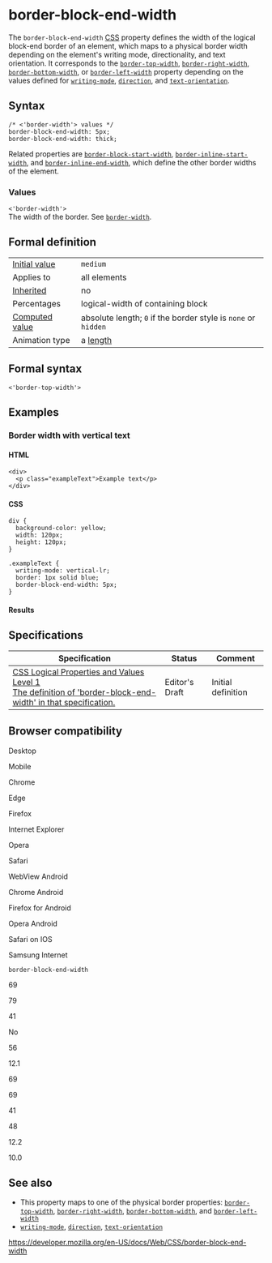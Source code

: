 # border-block-end-width

The `border-block-end-width` [CSS](https://developer.mozilla.org/en-US/docs/Web/CSS) property defines the width of the logical block-end border of an element, which maps to a physical border width depending on the element's writing mode, directionality, and text orientation. It corresponds to the [`border-top-width`](border-top-width), [`border-right-width`](border-right-width), [`border-bottom-width`](border-bottom-width), or [`border-left-width`](border-left-width) property depending on the values defined for [`writing-mode`](writing-mode), [`direction`](direction), and [`text-orientation`](text-orientation).

## Syntax

    /* <'border-width'> values */
    border-block-end-width: 5px;
    border-block-end-width: thick;

Related properties are [`border-block-start-width`](border-block-start-width), [`border-inline-start-width`](border-inline-start-width), and [`border-inline-end-width`](border-inline-end-width), which define the other border widths of the element.

### Values

`<'border-width'>`  
The width of the border. See [`border-width`](border-width).

## Formal definition

<table><tbody><tr class="odd"><td><a href="initial_value">Initial value</a></td><td><code>medium</code></td></tr><tr class="even"><td>Applies to</td><td>all elements</td></tr><tr class="odd"><td><a href="inheritance">Inherited</a></td><td>no</td></tr><tr class="even"><td>Percentages</td><td>logical-width of containing block</td></tr><tr class="odd"><td><a href="computed_value">Computed value</a></td><td>absolute length; <code>0</code> if the border style is <code>none</code> or <code>hidden</code></td></tr><tr class="even"><td>Animation type</td><td>a <a href="length#interpolation">length</a></td></tr></tbody></table>

## Formal syntax

    <'border-top-width'>

## Examples

### Border width with vertical text

#### HTML

    <div>
      <p class="exampleText">Example text</p>
    </div>

#### CSS

    div {
      background-color: yellow;
      width: 120px;
      height: 120px;
    }

    .exampleText {
      writing-mode: vertical-lr;
      border: 1px solid blue;
      border-block-end-width: 5px;
    }

#### Results

## Specifications

<table><thead><tr class="header"><th>Specification</th><th>Status</th><th>Comment</th></tr></thead><tbody><tr class="odd"><td><a href="https://drafts.csswg.org/css-logical/#propdef-border-block-end-width">CSS Logical Properties and Values Level 1<br />
<span class="small">The definition of 'border-block-end-width' in that specification.</span></a></td><td><span class="spec-ed">Editor's Draft</span></td><td>Initial definition</td></tr></tbody></table>

## Browser compatibility

Desktop

Mobile

Chrome

Edge

Firefox

Internet Explorer

Opera

Safari

WebView Android

Chrome Android

Firefox for Android

Opera Android

Safari on IOS

Samsung Internet

`border-block-end-width`

69

79

41

No

56

12.1

69

69

41

48

12.2

10.0

## See also

- This property maps to one of the physical border properties: [`border-top-width`](border-top-width), [`border-right-width`](border-right-width), [`border-bottom-width`](border-bottom-width), and [`border-left-width`](border-left-width)
- [`writing-mode`](writing-mode), [`direction`](direction), [`text-orientation`](text-orientation)

<a href="https://developer.mozilla.org/en-US/docs/Web/CSS/border-block-end-width" class="_attribution-link">https://developer.mozilla.org/en-US/docs/Web/CSS/border-block-end-width</a>
